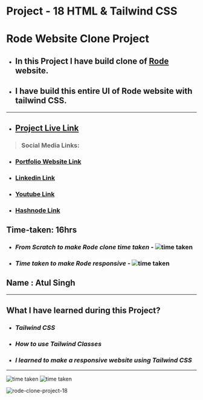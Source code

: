 # Project - 18 HTML & Tailwind CSS

# Rode Website Clone Project

- ## In this Project I have build clone of [Rode](https://ineuron-rode-clone-project-18.netlify.app/) website.

- ## I have build this entire UI of Rode website with tailwind CSS.

---

- ## [Project Live Link](https://ineuron-rode-clone-project-18.netlify.app/)
> ### Social Media Links:

- ### [Portfolio Website Link](https://www.findcoder.io/u/atulsinghatul)
- ### [Linkedin Link](https://www.linkedin.com/in/atul-singh-082529249/)
- ### [Youtube Link](https://www.youtube.com/channel/UCBNc9Vs9mAFxnAKjzWRqDFQ)
- ### [Hashnode Link](https://atulsinghatul.hashnode.dev/)

## Time-taken: 16hrs

- ### _From Scratch to make Rode clone time taken_ - ![time taken](https://img.shields.io/badge/6-hrs-yellowgreen)

- ### _Time taken to make Rode responsive_ - ![time taken](https://img.shields.io/badge/10-hrs-orange)

## Name : Atul Singh

---

## What I have learned during this Project?

- ### _Tailwind CSS_

- ### _How to use Tailwind Classes_

- ### _I learned to make a responsive website using Tailwind CSS_

---

![time taken](https://img.shields.io/badge/Project-18-green) ![time taken](https://img.shields.io/badge/Rode%20Clone-HTML%20%26%20Tailwind%20CSS-orange)

![rode-clone-project-18](https://user-images.githubusercontent.com/112545072/210029609-40d84530-17a3-4ebd-af4d-49e95e1efe88.png)

